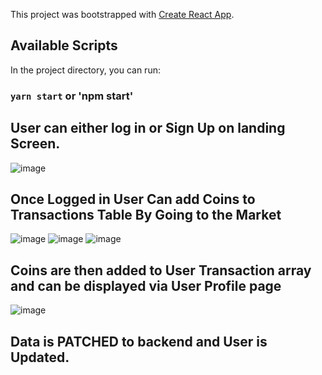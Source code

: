 This project was bootstrapped with [Create React App](https://github.com/facebook/create-react-app).

## Available Scripts

In the project directory, you can run:

### `yarn start` or 'npm start'


## User can either log in or Sign Up on landing Screen.
![image](https://user-images.githubusercontent.com/47802582/72375610-63998f80-36da-11ea-9073-eb322f0cc8e9.png)

## Once Logged in User Can add Coins to Transactions Table By Going to the Market
![image](https://user-images.githubusercontent.com/47802582/72376811-a2304980-36dc-11ea-86b0-c7f5fd0dfaaa.png)
![image](https://user-images.githubusercontent.com/47802582/72376953-dc015000-36dc-11ea-946e-9608f96275b3.png)
![image](https://user-images.githubusercontent.com/47802582/72377083-1bc83780-36dd-11ea-8f58-ad9f9271bbc7.png)

## Coins are then added to User Transaction array and can be displayed via User Profile page
![image](https://user-images.githubusercontent.com/47802582/72377530-9d1fca00-36dd-11ea-822c-6b91a0eea3e3.png)
## Data is PATCHED to backend and User is Updated.
